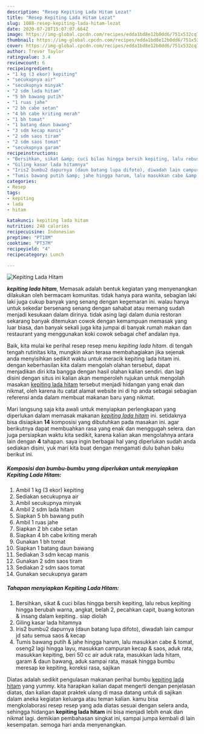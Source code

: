 ```yaml
---
description: "Resep Kepiting Lada Hitam Lezat"
title: "Resep Kepiting Lada Hitam Lezat"
slug: 1088-resep-kepiting-lada-hitam-lezat
date: 2020-07-28T15:07:07.664Z
image: https://img-global.cpcdn.com/recipes/edda1bd8e12b0dd6/751x532cq70/kepiting-lada-hitam-foto-resep-utama.jpg
thumbnail: https://img-global.cpcdn.com/recipes/edda1bd8e12b0dd6/751x532cq70/kepiting-lada-hitam-foto-resep-utama.jpg
cover: https://img-global.cpcdn.com/recipes/edda1bd8e12b0dd6/751x532cq70/kepiting-lada-hitam-foto-resep-utama.jpg
author: Trevor Taylor
ratingvalue: 3.4
reviewcount: 6
recipeingredient:
- "1 kg (3 ekor) kepiting"
- "secukupnya air"
- "secukupnya minyak"
- "2 sdm lada hitam"
- "5 bh bawang putih"
- "1 ruas jahe"
- "2 bh cabe setan"
- "4 bh cabe kriting merah"
- "1 bh tomat"
- "1 batang daun bawang"
- "3 sdm kecap manis"
- "2 sdm saos tiram"
- "2 sdm saos tomat"
- "secukupnya garam"
recipeinstructions:
- "Bersihkan, sikat &amp; cuci bilas hingga bersih kepiting, lalu rebus kepiting hingga berubah warna, angkat, belah 2, pecahkan capit, buang kotoran &amp; insang dalam kepiting.. siap diolah"
- "Giling kasar lada hitamnya"
- "Iris2 bumbu2 dapurnya (daun batang lupa difoto), diwadah lain campur jd satu semua saos &amp; kecap"
- "Tumis bawang putih &amp; jahe hingga harum, lalu masukkan cabe &amp; tomat, oseng2 lagi hingga layu, masukkan campuran kecap &amp; saos, aduk rata, masukkan kepiting, beri 50 cc air aduk rata, masukkan lada hitam, garam &amp; daun bawang, aduk sampai rata, masak hingga bumbu meresap ke kepiting, koreksi rasa, sajikan"
categories:
- Resep
tags:
- kepiting
- lada
- hitam

katakunci: kepiting lada hitam 
nutrition: 248 calories
recipecuisine: Indonesian
preptime: "PT18M"
cooktime: "PT37M"
recipeyield: "4"
recipecategory: Lunch

---
```



![Kepiting Lada Hitam](https://img-global.cpcdn.com/recipes/edda1bd8e12b0dd6/751x532cq70/kepiting-lada-hitam-foto-resep-utama.jpg)

<b><i>kepiting lada hitam</i></b>, Memasak adalah bentuk kegiatan yang menyenangkan dilakukan oleh bermacam komunitas. tidak hanya para wanita, sebagian laki laki juga cukup banyak yang senang dengan kegemaran ini. walau hanya untuk sekedar bersenang senang dengan sahabat atau memang sudah menjadi kesukaan dalam dirinya. tidak asing lagi dalam dunia restoran sekarang banyak ditemukan cowok dengan kemampuan memasak yang luar biasa, dan banyak sekali juga kita jumpai di banyak rumah makan dan restaurant yang menggunakan koki cowok sebagai chef andalan nya.



Baik, kita mulai ke perihal resep resep menu <i>kepiting lada hitam</i>. di tengah tengah rutinitas kita, mungkin akan terasa membahagiakan jika sejenak anda menyisihkan sedikit waktu untuk meracik kepiting lada hitam ini. dengan keberhasilan kita dalam mengolah olahan tersebut, dapat menjadikan diri kita bangga dengan hasil olahan kalian sendiri. dan lagi disini dengan situs ini kalian akan memperoleh rujukan untuk mengolah masakan <u>kepiting lada hitam</u> tersebut menjadi hidangan yang enak dan nikmat, oleh karena itu catat alamat website ini di hp anda sebagai sebagian referensi anda dalam membuat makanan baru yang nikmat.


Mari langsung saja kita awali untuk menyiapkan perlengkapan yang diperlukan dalam memasak makanan <u><i>kepiting lada hitam</i></u> ini. setidaknya bisa disiapkan <b>14</b> komposisi yang dibutuhkan pada masakan ini. agar berikutnya dapat membuahkan rasa yang enak dan menggugah selera. dan juga persiapkan waktu kita sedikit, karena kalian akan mengolahnya antara lain dengan <b>4</b> tahapan. saya ingin berbagai hal yang diperlukan sudah anda sediakan disini, yuk mari kita buat dengan mengamati dulu bahan baku berikut ini.

<!--inarticleads1-->

##### Komposisi dan bumbu-bumbu yang diperlukan untuk menyiapkan Kepiting Lada Hitam:

1. Ambil 1 kg (3 ekor) kepiting
1. Sediakan secukupnya air
1. Ambil secukupnya minyak
1. Ambil 2 sdm lada hitam
1. Siapkan 5 bh bawang putih
1. Ambil 1 ruas jahe
1. Siapkan 2 bh cabe setan
1. Siapkan 4 bh cabe kriting merah
1. Gunakan 1 bh tomat
1. Siapkan 1 batang daun bawang
1. Sediakan 3 sdm kecap manis
1. Gunakan 2 sdm saos tiram
1. Sediakan 2 sdm saos tomat
1. Gunakan secukupnya garam




<!--inarticleads2-->

##### Tahapan menyiapkan Kepiting Lada Hitam:

1. Bersihkan, sikat &amp; cuci bilas hingga bersih kepiting, lalu rebus kepiting hingga berubah warna, angkat, belah 2, pecahkan capit, buang kotoran &amp; insang dalam kepiting.. siap diolah
1. Giling kasar lada hitamnya
1. Iris2 bumbu2 dapurnya (daun batang lupa difoto), diwadah lain campur jd satu semua saos &amp; kecap
1. Tumis bawang putih &amp; jahe hingga harum, lalu masukkan cabe &amp; tomat, oseng2 lagi hingga layu, masukkan campuran kecap &amp; saos, aduk rata, masukkan kepiting, beri 50 cc air aduk rata, masukkan lada hitam, garam &amp; daun bawang, aduk sampai rata, masak hingga bumbu meresap ke kepiting, koreksi rasa, sajikan




Diatas adalah sedikit pengulasan makanan perihal bumbu <u>kepiting lada hitam</u> yang yummy. kita harapkan kalian dapat mengerti dengan penjelasan diatas, dan kalian dapat praktek ulang di masa datang untuk di sajikan dalam aneka kegiatan keluarga atau teman kalian. kamu bisa mengkolaborasi resep resep yang ada diatas sesuai dengan selera anda, sehingga hidangan <b>kepiting lada hitam</b> ini bisa menjadi lebih enak dan nikmat lagi. demikian pembahasan singkat ini, sampai jumpa kembali di lain kesempatan. semoga hari anda menyenangkan.
